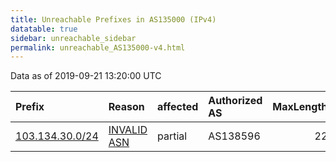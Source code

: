 ```yaml
---
title: Unreachable Prefixes in AS135000 (IPv4)
datatable: true
sidebar: unreachable_sidebar
permalink: unreachable_AS135000-v4.html
---
```


Data as of 2019-09-21 13:20:00 UTC


<div class="datatable-begin"></div>

| Prefix                                                   | Reason                                                                                                  | affected   | Authorized AS   |   MaxLength | Anchor                                       |   unreachable /24s |
|:---------------------------------------------------------|:--------------------------------------------------------------------------------------------------------|:-----------|:----------------|------------:|:---------------------------------------------|-------------------:|
| [103.134.30.0/24](https://stat.ripe.net/103.134.30.0/24) | [INVALID ASN](https://rpki-validator.ripe.net/announcement-preview?asn=AS135000&prefix=103.134.30.0/24) | partial    | AS138596        |          22 | [APNIC](unreachable_APNIC_RPKI_Root-v4.html) |                  1 |

<div class="datatable-end"></div>